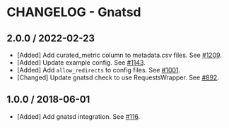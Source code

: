 # CHANGELOG - Gnatsd

## 2.0.0 / 2022-02-23

* [Added] Add curated_metric column to metadata.csv files. See [#1209](https://github.com/DataDog/integrations-extras/pull/1209).
* [Added] Update example config. See [#1143](https://github.com/DataDog/integrations-extras/pull/1143).
* [Added] Add `allow_redirects` to config files. See [#1001](https://github.com/DataDog/integrations-extras/pull/1001).
* [Changed] Update gnatsd check to use RequestsWrapper. See [#892](https://github.com/DataDog/integrations-extras/pull/892).

## 1.0.0 / 2018-06-01

* [Added] Add gnatsd integration. See [#116](https://github.com/DataDog/integrations-extras/pull/116).
